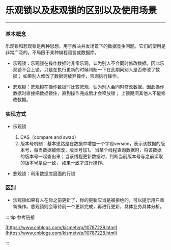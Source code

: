 # 乐观锁以及悲观锁的区别以及使用场景
---

### 基本概念

乐观锁和悲观锁是两种思想，用于解决并发场景下的数据竞争问题。它们的使用是非常广泛的，不局限于某种编程语言或数据库。

* 乐观锁：乐观锁在操作数据时非常乐观，认为别人不会同时修改数据。因此乐观锁不会上锁，只是在执行更新的时候判断一下在此期间别人是否修改了数据；
如果别人修改了数据则放弃操作，否则执行操作。

* 悲观锁：悲观锁在操作数据时比较悲观，认为别人会同时修改数据。因此操作数据时直接把数据锁住，直到操作完成后才会释放锁；
上锁期间其他人不能修改数据。

### 实现方式

* 乐观锁
  1. CAS（compare and swap）
  2. 版本号机制：基本思路是在数据中增加一个字段version，表示该数据的版本号，每当数据被修改，版本号加1。
  当某个线程查询数据时，将该数据的版本号一起查出来；当该线程更新数据时，判断当前版本号与之前读取的版本号是否一致，
  如果一致才进行操作。

* 悲观锁：利用数据库层面的行锁

### 区别

* 乐观锁如果有人在你之前更新了，你的更新应当是被拒绝的，可以提示用户重新操作。悲观锁则会等待前一个更新完成，再进行更新，具体业务具体分析。

::: tip 参考链接

[https://www.cnblogs.com/kismetv/p/10787228.html](https://www.cnblogs.com/kismetv/p/10787228.html)

:::
